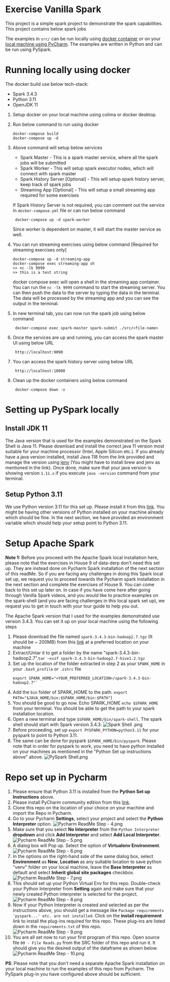 # Exercise Vanilla Spark
This project is a simple spark project to demonstrate the spark capabilities. This project contains below spark jobs

The examples in `src/` can be run locally using [docker container](#running-locally-using-docker) or on your 
[local machine using PyCharm](#setting-up-pyspark-locally). The examples are written in Python and can be run using 
PySpark.

# Running locally using docker
The docker build use below tech-stack:
- Spark 3.4.3
- Python 3.11
- OpenJDK 11

1. Setup docker on your local machine using colima or docker desktop.
2. Run below command to run using docker
   ```shell
   docker-compose build
   docker-compose up -d
   ``` 

3. Above command will setup below services
   - Spark Master - This is a spark master service, where all the spark jobs will be submitted
   - Spark Worker - This will setup spark executor nodes, which will connect with spark master
   - Spark History Server [Optional] - This will setup spark history server, keep track of spark jobs
   - Streaming App [Optional] - This will setup a small streaming app required for some exercises

   If Spark History Server is not required, you can comment out the service in `docker-compose.yml` file or can run below command
   ```shell
    docker-compose up -d spark-worker
    ```
   Since worker is dependent on master, it will start the master service as well.

4. You can run streaming exercises using below command [Required for streaming exercises only]
   ```shell
   docker-compose up -d streaming-app
   docker-compose exec streaming-app sh
   >> nc -lk 9999
   >> this is a test string
    ```

   docker compose exec will open a shell in the streaming app container. You can run the `nc -lk 9999` command to start the
   streaming server. You can then push the data to the server by typing the data in the terminal. The data will be processed
   by the streaming app and you can see the output in the terminal.

5. In new terminal tab, you can now run the spark job using below command
   ```shell
    docker-compose exec spark-master spark-submit ./src/<file-name>
    ```
6. Once the services are up and running, you can access the spark master UI using below URL
   ```shell
    http://localhost:9090
    ```
7. You can access the spark history server using below URL
   ```shell
    http://localhost:18080
    ```

8. Clean up the docker containers using below command
   ```shell
    docker-compose down -v
    ```

# Setting up PySpark locally

## Install JDK 11
The Java version that is used for the examples demonstrated on the Spark Shell is Java 11. Please download and install 
the correct java 11 version most suitable for your machine processor (Intel, Apple Silicon etc.). If you already have 
a java version installed, install Java 118 from the link provided and manage the version using [jenv](https://www.jenv.be) 
(You might have to install brew and jenv as mentioned in the link). Once done, make sure that your java version is showing version 
`1.11.x` if you execute `java -version` command from your terminal.

## Setup Python 3.11
We use Python version 3.11 for this set up. Please install it from this [link](https://formulae.brew.sh/formula/python@3.11). You might 
be having other versions of Python installed on your machine already which should be fine. In the next section, we have provided 
an environment variable which should help your setup point to Python 3.11.

# Setup Apache Spark

**Note 1:** Before you proceed with the Apache Spark local installation here, please note that the exercises in House 9 of 
data-derp don't need this set up. They are instead done on Pycharm Spark installation of the next section of this readMe. So 
if you are facing any challenges in doing this Spark local set up, we request you to proceed towards the Pycharm spark installation 
in the next section and complete the exercises of House 9. You can come back to this set up later on. In case if you have come 
here after going through Vanilla Spark videos, and you would like to practice examples on the spark-shell (and you are facing 
challenges in this local spark set up), we request you to get in touch with your tour guide to help you out.

The Apache Spark version that I used for the examples demonstrated use version 3.4.3. You can set it up on your local 
machine using the following steps

1. Please download the file named `spark-3.4.3-bin-hadoop2.7.tgz` (It should be ~ 200MB) from this [link](https://spark.apache.org/downloads.html) 
at a preferred location on your machine
2. Extract/Untar it to get a folder by the name "spark-3.4.3-bin-hadoop2.7".`tar –xvzf spark-3.4.3-bin-hadoop2.7-hive1.2.tgz`
3. Set up the location of the folder extracted in step 2 as your `SPARK_HOME` in your `.bash_profile` or `.zshrc` file 
   ```shell
   export SPARK_HOME="<YOUR_PREFERRED_LOCATION>/spark-3.4.3-bin-hadoop2.7"`
   ```
4. Add the `bin` folder of SPARK_HOME to the path. `export PATH="$JAVA_HOME/bin:$SPARK_HOME/bin:$PATH"`)
5. You should be good to go now. Echo SPARK_HOME `echo $SPARK_HOME` from your terminal. You should be able to get the path to your spark installation location.
6. Open a new terminal and type `$SPARK_HOME/bin/spark-shell`. The spark shell should start with Spark version 3.4.3. ![Spark Shell .png](./assets/Spark%20Shell.png)
7. Before proceeding, set up `export PYSPARK_PYTHON=python3.11` for your pyspark to point to Python 3.11.
8. The same can be done for pyspark `$SPARK_HOME/bin/pyspark`. Please note that in order for pyspark to work, you
   need to have python installed on your machines as mentioned in the "Python Set up instructions above" above. ![PySpark Shell.png](./assets/PySpark%20Shell.png)

# Repo set up in Pycharm
1. Please ensure that Python 3.11 is installed from the **Python Set up Instructions** above.
2. Please install PyCharm community edition from this [link](https://www.jetbrains.com/pycharm/download/#section=mac).
3. Clone this repo on the location of your choice on your machine and import the Repo in Pycharm.
4. Go to your Pycharm **Settings**, select your project and select the **Python Interpreter** option. ![Pycharm ReadMe Step - 4.png](./assets/Pycharm%20ReadMe%20Step%20-%204.png)
5. Make sure that you select **No Interpreter** from the `Python Interpreter` **dropdown** and click **Add Interpreter** and select **Add Local Interpreter**. ![Pycharm ReadMe Step - 5.png](./assets/Pycharm%20ReadMe%20Step%20-%205.png)
6. A dialog box will Pop up. Select the option of **Virtualenv Environment**. ![Pycharm ReadMe Step - 6.png](./assets/Pycharm%20ReadMe%20Step%20-%206.png)
7. In the options on the right-hand side of the same dialog box, select **Environment** as **New**, **Location** as any suitable location to save python "venv" folder on your local machine, leave the **Base Interpreter** as default and select **Inherit global site packages** checkbox. ![Pycharm ReadMe Step - 7.png](./assets/Pycharm%20ReadMe%20Step%20-%207.png)
8. This should set up your Python Virtual Env for this repo. Double-check your Python Interpreter from **Setting** again and make sure that your newly created Python interpreter is selected for the project. ![Pycharm ReadMe Step - 8.png](./assets/Pycharm%20ReadMe%20Step%20-%208.png)
9. Now if your Python Interpreter is created and selected as per the instructions above, you should get a message like `Package requirements 'pyspark...' etc. are not installed`. Click on the **install requirement** link to install the plug-ins required for this repo. These plug-ins are listed down in the `requirements.txt` of this repo. ![Pycharm ReadMe Step - 9.png](./assets/Pycharm%20ReadMe%20Step%20-%209.png)
10. You are all set now to run your first program of this repo. Open source file `00 - File Reads.py` from the SRC folder of this repo and run it. It should give you the desired output of the dataframe as shown below. ![Pycharm ReadMe Step - 10.png](./assets/Pycharm%20ReadMe%20Step%20-%2010.png)

**PS**: Please note that you don't need a separate Apache Spark installation on your local machine to run the examples of this repo from Pycharm. The PySpark plug-in you have configured above should be sufficient.